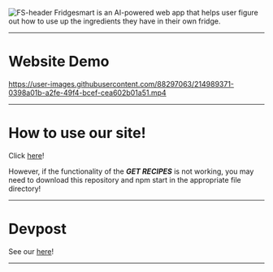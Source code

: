 ![FS-header](https://user-images.githubusercontent.com/88297063/214981788-36a88cc9-b579-4a0e-9076-d9849f64e92d.png)
Fridgesmart is an AI-powered web app that helps user figure out how to use up the ingredients they have in their own fridge.


---
# Website Demo
https://user-images.githubusercontent.com/88297063/214989371-0398a01b-a2fe-49f4-bcef-cea602b01a51.mp4

---
# How to use our site!
Click [here](stanleyylin.github.io/FridgeSmart/)!

However, if the functionality of the ***GET RECIPES*** is not working, you may need to download this repository and npm start in the appropriate file directory!

---
# Devpost

See our [here](https://devpost.com/software/fridgesmart)!

---
